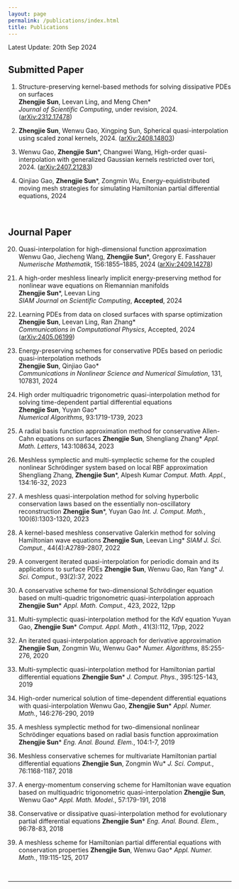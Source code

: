 ```yaml
---
layout: page
permalink: /publications/index.html
title: Publications
---
```


Latest Update: 20th Sep 2024

## Submitted Paper

1. Structure-preserving kernel-based methods for solving dissipative PDEs on surfaces <br>
  **Zhengjie Sun**, Leevan Ling, and Meng Chen\* <br>
   <em>*Journal of Scientific Computing*</em>, under revision, 2024. ([arXiv:2312.17478](https://arxiv.org/abs/2312.17478))

2. **Zhengjie Sun**, Wenwu Gao, Xingping Sun, Spherical quasi-interpolation using scaled zonal kernels, 2024. ([arXiv:2408.14803](https://arxiv.org/abs/2408.14803))

3. Wenwu Gao, **Zhengjie Sun**\*, Changwei Wang, High-order quasi-interpolation with generalized Gaussian kernels restricted over tori, 2024. ([arXiv:2407.21283](https://arxiv.org/abs/2407.21283))
  
4. Qinjiao Gao, **Zhengjie Sun**\*, Zongmin Wu, Energy-equidistributed moving mesh strategies for simulating Hamiltonian partial differential equations, 2024

  <br>

## Journal Paper
20. Quasi-interpolation for high-dimensional function approximation <br>
    Wenwu Gao, Jiecheng Wang, **Zhengjie Sun**\*, Gregory E. Fasshauer <br>
    *Numerische Mathematik*, 156:1855–1885, 2024 ([arXiv:2409.14278](https://arxiv.org/abs/2409.14278))

19. A high-order meshless linearly implicit energy-preserving method for nonlinear wave equations on Riemannian manifolds <br>
    **Zhengjie Sun**\*, Leevan Ling <br>
    *SIAM Journal on Scientific Computing*, **Accepted**, 2024

18. Learning PDEs from data on closed surfaces with sparse optimization <br>
    **Zhengjie Sun**, Leevan Ling, Ran Zhang\* <br>
    *Communications in Computational Physics*, Accepted, 2024 ([arXiv:2405.06199](https://arxiv.org/abs/2405.06199)) 

17. Energy-preserving schemes for conservative PDEs based on periodic quasi-interpolation methods <br>
    **Zhengjie Sun**, Qinjiao Gao\* <br>
    *Communications in Nonlinear Science and Numerical Simulation*, 131, 107831, 2024

16. High order multiquadric trigonometric quasi-interpolation method for solving time-dependent partial differential equations  <br>
    **Zhengjie Sun**, Yuyan Gao\* <br>
    *Numerical Algorithms*, 93:1719-1739, 2023

15. A radial basis function approximation method for conservative Allen-Cahn equations on surfaces
    **Zhengjie Sun**, Shengliang Zhang\*
    *Appl. Math. Letters*, 143:108634, 2023

14. Meshless symplectic and multi-symplectic scheme for the coupled nonlinear Schrödinger system based on local RBF approximation
    Shengliang Zhang, **Zhengjie Sun**\*, Alpesh Kumar
    *Comput. Math. Appl.*, 134:16-32, 2023

13. A meshless quasi-interpolation method for solving hyperbolic conservation laws based on the essentially non-oscillatory reconstruction
    **Zhengjie Sun**\*, Yuyan Gao 
    *Int. J. Comput. Math.*, 100(6):1303-1320, 2023

12. A kernel-based meshless conservative Galerkin method for solving Hamiltonian wave equations
    **Zhengjie Sun**, Leevan Ling\* 
    *SIAM J. Sci. Comput.*, 44(4):A2789-2807, 2022

11. A convergent iterated quasi-interpolation for periodic domain and its applications to surface PDEs
    **Zhengjie Sun**, Wenwu Gao, Ran Yang\*
    *J. Sci. Comput.*, 93(2):37, 2022

10. A conservative scheme for two-dimensional Schrödinger equation based on multi-quadric trigonometric quasi-interpolation approach
    **Zhengjie Sun**\* 
    *Appl. Math. Comput.*, 423, 2022, 12pp

9. Multi-symplectic quasi-interpolation method for the KdV equation
    Yuyan Gao, **Zhengjie Sun**\*
   *Comput. Appl. Math.*, 41(3):112, 17pp, 2022

8. An iterated quasi-interpolation approach for derivative approximation
   **Zhengjie Sun**, Zongmin Wu, Wenwu Gao\*
   *Numer. Algorithms*, 85:255-276, 2020

7. Multi-symplectic quasi-interpolation method for Hamiltonian partial differential equations
   **Zhengjie Sun**\*
   *J. Comput. Phys.*, 395:125-143, 2019

6. High-order numerical solution of time-dependent differential equations with quasi-interpolation
   Wenwu Gao, **Zhengjie Sun**\*
   *Appl. Numer. Math.*, 146:276-290, 2019

5. A meshless symplectic method for two-dimensional nonlinear Schrödinger equations based on radial basis function approximation
   **Zhengjie Sun**\*
   *Eng. Anal. Bound. Elem.*, 104:1-7, 2019

4. Meshless conservative schemes for multivariate Hamiltonian partial differential equations
   **Zhengjie Sun**, Zongmin Wu\* 
   *J. Sci. Comput.*, 76:1168-1187, 2018

3. A energy-momentum conserving scheme for Hamiltonian wave equation based on multiquadric trigonometric quasi-interpolation
   **Zhengjie Sun**, Wenwu Gao\* 
   *Appl. Math. Model.*, 57:179-191, 2018

2. Conservative or dissipative quasi-interpolation method for evolutionary partial differential equations
   **Zhengjie Sun**\*
   *Eng. Anal. Bound. Elem.*, 96:78-83, 2018

1. A meshless scheme for Hamiltonian partial differential equations with conservation properties
  **Zhengjie Sun**, Wenwu Gao\*
  *Appl. Numer. Math.*, 119:115-125, 2017

  <br>

---


